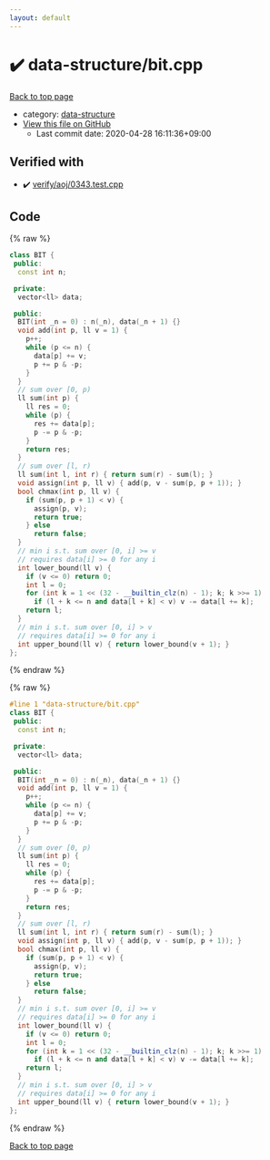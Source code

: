 ```yaml
---
layout: default
---
```


<!-- mathjax config similar to math.stackexchange -->
<script type="text/javascript" async
  src="https://cdnjs.cloudflare.com/ajax/libs/mathjax/2.7.5/MathJax.js?config=TeX-MML-AM_CHTML">
</script>
<script type="text/x-mathjax-config">
  MathJax.Hub.Config({
    TeX: { equationNumbers: { autoNumber: "AMS" }},
    tex2jax: {
      inlineMath: [ ['$','$'] ],
      processEscapes: true
    },
    "HTML-CSS": { matchFontHeight: false },
    displayAlign: "left",
    displayIndent: "2em"
  });
</script>

<script type="text/javascript" src="https://cdnjs.cloudflare.com/ajax/libs/jquery/3.4.1/jquery.min.js"></script>
<script src="https://cdn.jsdelivr.net/npm/jquery-balloon-js@1.1.2/jquery.balloon.min.js" integrity="sha256-ZEYs9VrgAeNuPvs15E39OsyOJaIkXEEt10fzxJ20+2I=" crossorigin="anonymous"></script>
<script type="text/javascript" src="../../assets/js/copy-button.js"></script>
<link rel="stylesheet" href="../../assets/css/copy-button.css" />


# :heavy_check_mark: data-structure/bit.cpp

<a href="../../index.html">Back to top page</a>

* category: <a href="../../index.html#36397fe12f935090ad150c6ce0c258d4">data-structure</a>
* <a href="{{ site.github.repository_url }}/blob/master/data-structure/bit.cpp">View this file on GitHub</a>
    - Last commit date: 2020-04-28 16:11:36+09:00




## Verified with

* :heavy_check_mark: <a href="../../verify/verify/aoj/0343.test.cpp.html">verify/aoj/0343.test.cpp</a>


## Code

<a id="unbundled"></a>
{% raw %}
```cpp
class BIT {
 public:
  const int n;

 private:
  vector<ll> data;

 public:
  BIT(int _n = 0) : n(_n), data(_n + 1) {}
  void add(int p, ll v = 1) {
    p++;
    while (p <= n) {
      data[p] += v;
      p += p & -p;
    }
  }
  // sum over [0, p)
  ll sum(int p) {
    ll res = 0;
    while (p) {
      res += data[p];
      p -= p & -p;
    }
    return res;
  }
  // sum over [l, r)
  ll sum(int l, int r) { return sum(r) - sum(l); }
  void assign(int p, ll v) { add(p, v - sum(p, p + 1)); }
  bool chmax(int p, ll v) {
    if (sum(p, p + 1) < v) {
      assign(p, v);
      return true;
    } else
      return false;
  }
  // min i s.t. sum over [0, i] >= v
  // requires data[i] >= 0 for any i
  int lower_bound(ll v) {
    if (v <= 0) return 0;
    int l = 0;
    for (int k = 1 << (32 - __builtin_clz(n) - 1); k; k >>= 1)
      if (l + k <= n and data[l + k] < v) v -= data[l += k];
    return l;
  }
  // min i s.t. sum over [0, i] > v
  // requires data[i] >= 0 for any i
  int upper_bound(ll v) { return lower_bound(v + 1); }
};

```
{% endraw %}

<a id="bundled"></a>
{% raw %}
```cpp
#line 1 "data-structure/bit.cpp"
class BIT {
 public:
  const int n;

 private:
  vector<ll> data;

 public:
  BIT(int _n = 0) : n(_n), data(_n + 1) {}
  void add(int p, ll v = 1) {
    p++;
    while (p <= n) {
      data[p] += v;
      p += p & -p;
    }
  }
  // sum over [0, p)
  ll sum(int p) {
    ll res = 0;
    while (p) {
      res += data[p];
      p -= p & -p;
    }
    return res;
  }
  // sum over [l, r)
  ll sum(int l, int r) { return sum(r) - sum(l); }
  void assign(int p, ll v) { add(p, v - sum(p, p + 1)); }
  bool chmax(int p, ll v) {
    if (sum(p, p + 1) < v) {
      assign(p, v);
      return true;
    } else
      return false;
  }
  // min i s.t. sum over [0, i] >= v
  // requires data[i] >= 0 for any i
  int lower_bound(ll v) {
    if (v <= 0) return 0;
    int l = 0;
    for (int k = 1 << (32 - __builtin_clz(n) - 1); k; k >>= 1)
      if (l + k <= n and data[l + k] < v) v -= data[l += k];
    return l;
  }
  // min i s.t. sum over [0, i] > v
  // requires data[i] >= 0 for any i
  int upper_bound(ll v) { return lower_bound(v + 1); }
};

```
{% endraw %}

<a href="../../index.html">Back to top page</a>

